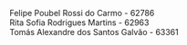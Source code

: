 Felipe Poubel Rossi do Carmo - 62786  
Rita Sofia Rodrigues Martins - 62963  
Tomás Alexandre dos Santos Galvão - 63361
